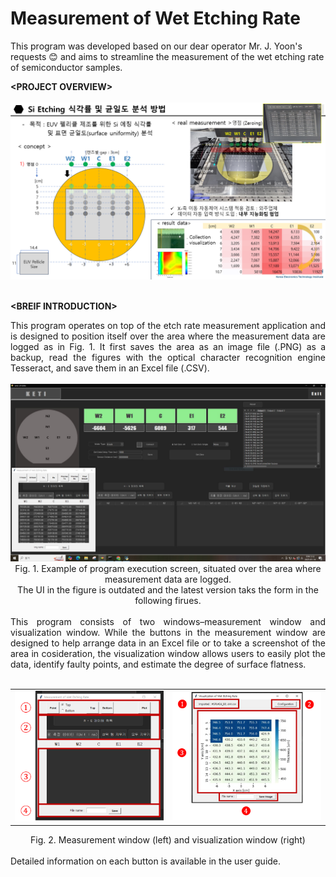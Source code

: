 # Measurement of Wet Etching Rate
This program was developed based on our dear operator Mr. J. Yoon's requests 😊 and aims to streamline the measurement of the wet etching rate of semiconductor samples. 

**&lt;PROJECT OVERVIEW&gt;**
<br><br>
<img src="images/ocr_img2.png" alt="Alt text" width="600" />
<br><br>

**&lt;BREIF INTRODUCTION&gt;**
<br>
<div align="justify"> 
This program operates on top of the etch rate measurement application and is designed to position itself over the area where the measurement data are logged as in Fig. 1. It first saves the area as an image file (.PNG) as a backup, read the figures with the optical character recognition engine Tesseract, and save them in an Excel file (.CSV). 
</div>
<br>

<img src="images/ocr_img.png" alt="Alt text" width="600" />
<br>
<div align="center">Fig. 1. Example of program execution screen, situated over the area where measurement data are logged. 
  <br>The UI in the figure is outdated and the latest version taks the form in the following firues.</div> 
<br>

<div align="justify">
  This program consists of two windows–measurement window and visualization window. While the buttons in the measurement window are designed to help arrange data in an Excel file or to take a screenshot of the area in cosideration, the visualization window allows users to easily plot the data, identify faulty points, and estimate the degree of surface flatness. 
</div>
<br>
<table>
  <tr>
    <td><img src="images/ocr_window1.png" width="400"/></td>
    <td><img src="images/ocr_window2.png" width="400"/></td>
  </tr>
</table>
<div align="center">Fig. 2. Measurement window (left) and visualization window (right)</div> 
<br>
Detailed information on each button is available in the user guide.
